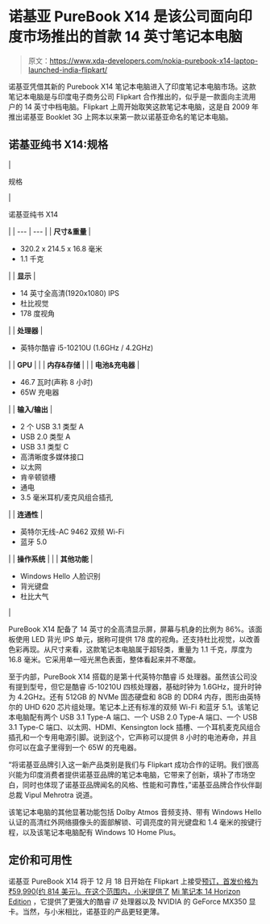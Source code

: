 # 诺基亚 PureBook X14 是该公司面向印度市场推出的首款 14 英寸笔记本电脑

> 原文：<https://www.xda-developers.com/nokia-purebook-x14-laptop-launched-india-flipkart/>

诺基亚凭借其新的 Purebook X14 笔记本电脑进入了印度笔记本电脑市场。这款笔记本电脑是与印度电子商务公司 Flipkart 合作推出的，似乎是一款面向主流用户的 14 英寸中档电脑。Flipkart 上周开始取笑这款笔记本电脑，这是自 2009 年推出诺基亚 Booklet 3G 上网本以来第一款以诺基亚命名的笔记本电脑。

## 诺基亚纯书 X14:规格

| 

规格

 | 

诺基亚纯书 X14

 |
| --- | --- |
| **尺寸&重量** | 

*   320.2 x 214.5 x 16.8 毫米
*   1.1 千克

 |
| **显示** | 

*   14 英寸全高清(1920x1080) IPS
*   杜比视觉
*   178 度视角

 |
| **处理器** | 

*   英特尔酷睿 i5-10210U (1.6GHz / 4.2GHz)

 |
| **GPU** |  |
| **内存&存储** |  |
| **电池&充电器** | 

*   46.7 瓦时(声称 8 小时)
*   65W 充电器

 |
| **输入/输出** | 

*   2 个 USB 3.1 类型 A
*   USB 2.0 类型 A
*   USB 3.1 类型 C
*   高清晰度多媒体接口
*   以太网
*   肯辛顿锁槽
*   通电
*   3.5 毫米耳机/麦克风组合插孔

 |
| **连通性** | 

*   英特尔无线-AC 9462 双频 Wi-Fi
*   蓝牙 5.0

 |
| **操作系统** |  |
| **其他功能** | 

*   Windows Hello 人脸识别
*   背光键盘
*   杜比大气

 |

PureBook X14 配备了 14 英寸的全高清显示屏，屏幕与机身的比例为 86%。该面板使用 LED 背光 IPS 单元，据称可提供 178 度的视角。还支持杜比视觉，以改善色彩再现。从尺寸来看，这款笔记本电脑属于超轻类，重量为 1.1 千克，厚度为 16.8 毫米。它采用单一哑光黑色表面，整体看起来并不寒酸。

至于内部，PureBook X14 搭载的是第十代英特尔酷睿 i5 处理器。虽然该公司没有提到型号，但它是酷睿 i5-10210U 四核处理器，基础时钟为 1.6GHz，提升时钟为 4.2GHz。还有 512GB 的 NVMe 固态硬盘和 8GB 的 DDR4 内存，图形由英特尔的 UHD 620 芯片组处理。笔记本上还有标准的双频 Wi-Fi 和蓝牙 5.1。该笔记本电脑配有两个 USB 3.1 Type-A 端口、一个 USB 2.0 Type-A 端口、一个 USB 3.1 Type-C 端口、以太网、HDMI、Kensington lock 插槽、一个耳机麦克风组合插孔和一个专用电源引脚。说到这个，它声称可以提供 8 小时的电池寿命，并且你可以在盒子里得到一个 65W 的充电器。

“将诺基亚品牌引入这一新产品类别是我们与 Flipkart 成功合作的证明。我们很高兴能为印度消费者提供诺基亚品牌的笔记本电脑，它带来了创新，填补了市场空白，同时也体现了诺基亚品牌闻名的风格、性能和可靠性，”诺基亚品牌合作伙伴副总裁 Vipul Mehrotra 说道。

该笔记本电脑的其他显著功能包括 Dolby Atmos 音频支持、带有 Windows Hello 认证的高清红外网络摄像头的面部解锁、可调亮度的背光键盘和 1.4 毫米的按键行程，以及该笔记本电脑配有 Windows 10 Home Plus。

## 定价和可用性

诺基亚 PureBook X14 将于 12 月 18 日开始在 Flipkart 上接受[预订，首发价格为₹59,990(约 814 美元)。在这个范围内，小米提供了](https://www.flipkart.com/nokia-laptop-store?otracker=clp_banner_1_4.banner.BANNER_laptops-store_9MEU6QBVKAEF) [Mi 笔记本 14 Horizon Edition](https://www.xda-developers.com/xiaomi-mi-notebook-14-horizon-edition-review/) ，它提供了更强大的酷睿 i7 处理器以及 NVIDIA 的 GeForce MX350 显卡。当然，与小米相比，诺基亚的产品更轻更薄。